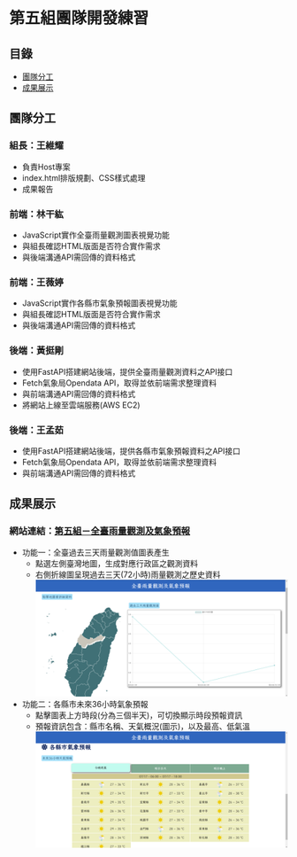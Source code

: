 # 第五組團隊開發練習
## 目錄
* [團隊分工](https://github.com/carlwang1995/wehelp_team5?tab=readme-ov-file#%E4%B8%80%E5%9C%98%E9%9A%8A%E5%88%86%E5%B7%A5)
* [成果展示](https://github.com/carlwang1995/wehelp_team5?tab=readme-ov-file#%E4%BA%8C%E6%88%90%E6%9E%9C%E5%B1%95%E7%A4%BA)

## 團隊分工
### 組長：王維耀
* 負責Host專案
* index.html排版規劃、CSS樣式處理
* 成果報告
### 前端：林干紘
* JavaScript實作全臺雨量觀測圖表視覺功能
* 與組長確認HTML版面是否符合實作需求
* 與後端溝通API需回傳的資料格式
### 前端：王薇婷
* JavaScript實作各縣市氣象預報圖表視覺功能
* 與組長確認HTML版面是否符合實作需求
* 與後端溝通API需回傳的資料格式  
### 後端：黃挺剛
* 使用FastAPI搭建網站後端，提供全臺雨量觀測資料之API接口
* Fetch氣象局Opendata API，取得並依前端需求整理資料
* 與前端溝通API需回傳的資料格式
* 將網站上線至雲端服務(AWS EC2)
### 後端：王孟茹
* 使用FastAPI搭建網站後端，提供各縣市氣象預報資料之API接口
* Fetch氣象局Opendata API，取得並依前端需求整理資料
* 與前端溝通API需回傳的資料格式
 
## 成果展示
### 網站連結：[第五組－全臺雨量觀測及氣象預報](http://35.155.26.96:8000/)
* 功能一：全臺過去三天雨量觀測值圖表產生
  * 點選左側臺灣地圖，生成對應行政區之觀測資料
  * 右側折線圖呈現過去三天(72小時)雨量觀測之歷史資料
  ![](https://raw.githubusercontent.com/carlwang1995/photos/main/01.png)
* 功能二：各縣市未來36小時氣象預報
  * 點擊圖表上方時段(分為三個半天)，可切換顯示時段預報資訊
  * 預報資訊包含：縣市名稱、天氣概況(圖示)，以及最高、低氣溫
  ![](https://raw.githubusercontent.com/carlwang1995/photos/main/02.png)
